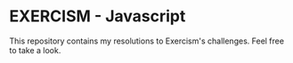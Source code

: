 # EXERCISM - Javascript

This repository contains my resolutions to Exercism's challenges. 
Feel free to take a look.
